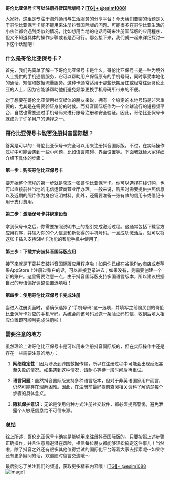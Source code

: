 **哥伦比亚保号卡可以注册抖音国际版吗？[[TG💪+ @esim1088](https://t.me/s/esim1088)]**

大家好，这里是专注于海外通讯与生活服务的分享平台！今天我们要聊的话题是关于哥伦比亚保号卡能不能用来注册抖音国际版的问题。可能很多在哥伦比亚生活的小伙伴都会遇到类似的情况，比如想用当地的电话号码来注册国际版的应用程序，但又不知道具体的操作步骤或者是否可行。那么接下来，我们就一起来详细探讨一下这个话题吧！

### 什么是哥伦比亚保号卡？

首先，我们先简单了解一下哥伦比亚保号卡是什么。哥伦比亚保号卡是一种为境外人士提供的手机通信服务，它可以帮助用户保留原有的手机号码，同时享受本地化的通话、短信和数据流量服务。这种卡通常适用于那些长期居住或经常往返哥伦比亚的人士，因为它能够帮助他们避免频繁更换手机号码所带来的不便。

对于想要在哥伦比亚使用社交媒体的朋友来说，拥有一个稳定的本地号码是非常重要的，尤其是在需要验证身份的时候。而抖音国际版作为一个全球流行的短视频平台，自然也需要通过手机号码来进行账号注册和安全验证。因此，哥伦比亚保号卡就成为了许多用户的选择之一。

### 哥伦比亚保号卡能否注册抖音国际版？

答案是可以的！哥伦比亚保号卡完全可以用来注册抖音国际版。不过，在实际操作过程中可能会遇到一些小问题，比如语言障碍、界面设置等。下面我就给大家详细介绍下具体的步骤：

#### 第一步：购买哥伦比亚保号卡

要开始整个流程的第一步就是获取一张哥伦比亚保号卡。你可以选择在线订购，也可以直接前往当地的电信运营商营业厅办理。一般来说，购买时需要提供护照信息以及近期的照片作为身份证明材料。此外，还需要准备一张有效的信用卡或借记卡用于支付费用。

#### 第二步：激活保号卡并绑定设备

拿到保号卡之后，你需要按照说明书上的指引完成激活过程。这通常包括下载官方应用程序，并输入你的个人信息和新获得的手机号码。一旦成功激活后，就可以将这张卡插入支持SIM卡功能的智能手机中使用了。

#### 第三步：下载并安装抖音国际版应用

接下来就是下载并安装抖音国际版应用程序啦！如果你已经在谷歌Play商店或者苹果AppStore上注册过账户的话，可以直接登录进去；如果没有，则需要创建一个新的账户。这里需要注意一点，由于抖音国际版支持多国语言版本，所以建议根据自己的母语偏好调整设置选项哦！

#### 第四步：使用哥伦比亚保号卡完成注册

当进入注册页面时，请确保选择了“手机号码”这一选项，并填写之前购买到的哥伦比亚保号卡对应的手机号码。系统会向该号码发送一条验证码短信，收到后填入相应位置即可顺利完成注册啦！

### 需要注意的地方

虽然理论上讲哥伦比亚保号卡是可以用来注册抖音国际版的，但在实际操作中还是存在一些需要注意的地方：

1. **网络稳定性**：因为涉及到跨国数据传输，所以在注册过程中可能会出现延迟甚至失败的情况。如果遇到这种情况，请耐心等待一段时间后再重试。
   
2. **语言问题**：虽然抖音国际版支持多种语言版本，但对于非英语国家用户而言，仍然可能存在理解困难。因此，在注册前最好提前查阅相关资料了解清楚每个步骤的具体含义。

3. **隐私保护意识**：无论是使用何种方式注册社交软件，都必须提高警惕，避免泄露个人敏感信息给不可信来源。

### 总结

综上所述，哥伦比亚保号卡确实是能够用来注册抖音国际版的。只要按照上述步骤正确操作，并且注意规避潜在风险，相信每位朋友都能够轻松搞定这件事儿！当然啦，除了抖音之外还有很多其他值得尝试的国际化平台等着大家去探索呢～如果你还有更多疑问的话，欢迎随时留言交流哦～

最后别忘了关注我们的频道，获取更多精彩内容哦！[[TG💪+ @esim1088](https://t.me/s/esim1088) ![Image](https://i.postimg.cc/4NQfJmqS/Snipaste-2025-05-13-00-14-12.png)]